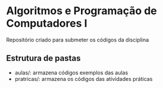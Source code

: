 # Algoritmos e Programação de Computadores I

Repositório criado para submeter os códigos da disciplina

## Estrutura de pastas 

* aulas/: armazena códigos exemplos das aulas
* pratricas/: armazena os códigos das atividades práticas
